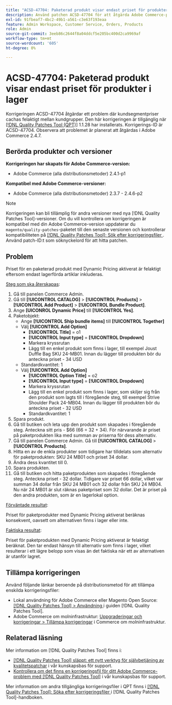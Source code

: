 ```yaml
---
title: "ACSD-47704: Paketerad produkt visar endast priset för produkter i lager"
description: Använd patchen ACSD-47704 för att åtgärda Adobe Commerce-problemet där en paketerad produkt endast visar priset på produkter i lager.
exl-id: 91fbeaf7-4bc2-49b1-a561-c3e63f193eaa
feature: Admin Workspace, Customer Service, Orders, Products
role: Admin
source-git-commit: 3eeb86c2644f8a04ddcf5e205bc400d2ca9969af
workflow-type: tm+mt
source-wordcount: '605'
ht-degree: 0%

---
```


# ACSD-47704: Paketerad produkt visar endast priset för produkter i lager

Korrigeringen ACSD-47704 åtgärdar ett problem där kundsegmentpriser cachas felaktigt mellan kundgrupper. Den här korrigeringen är tillgänglig när [[!DNL Quality Patches Tool (QPT)]](/help/announcements/adobe-commerce-announcements/magento-quality-patches-released-new-tool-to-self-serve-quality-patches.md) 1.1.28 har installerats. Korrigerings-ID är ACSD-47704. Observera att problemet är planerat att åtgärdas i Adobe Commerce 2.4.7.

## Berörda produkter och versioner

**Korrigeringen har skapats för Adobe Commerce-version:**

* Adobe Commerce (alla distributionsmetoder) 2.4.1-p1

**Kompatibel med Adobe Commerce-versioner:**

* Adobe Commerce (alla distributionsmetoder) 2.3.7 - 2.4.6-p2

>[!NOTE]
>
>Korrigeringen kan bli tillämplig för andra versioner med nya [!DNL Quality Patches Tool]-versioner. Om du vill kontrollera om korrigeringen är kompatibel med din Adobe Commerce-version uppdaterar du `magento/quality-patches`-paketet till den senaste versionen och kontrollerar kompatibiliteten på [[!DNL Quality Patches Tool]: Sök efter korrigeringsfiler ](https://experienceleague.adobe.com/tools/commerce-quality-patches/index.html). Använd patch-ID:t som söknyckelord för att hitta patchen.

## Problem

Priset för en paketerad produkt med Dynamic Pricing aktiverat är felaktigt eftersom endast lagerförda artiklar inkluderas.

<u>Steg som ska återskapas</u>:

1. Gå till panelen Commerce Admin.
1. Gå till **[!UICONTROL CATALOG]** > **[!UICONTROL Products]** > **[!UICONTROL Add Product]** > **[!UICONTROL Bundle Product]**.
1. Ange **[UICONROL Dynamic Price]** till **[!UICONTROL Yes]**.
1. Paketobjekt:
   * Ange **[!UICONTROL Ship bundle items]** till **[!UICONTROL Together]**
   * Välj **[!UICONTROL Add Option]**
      * **[!UICONTROL Title]** = o1
      * **[!UICONTROL Input type]** = **[!UICONTROL Dropdown]**
      * Markera kryssrutan
      * Lägg till en enkel produkt som finns i lager, till exempel Joust Duffle Bag SKU 24-MB01. Innan du lägger till produkten bör du anteckna priset - 34 USD
   * Standardkvantitet: 1
   * Välj **[!UICONTROL Add Option]**
      * **[!UICONTROL Option Title]** = o2
      * **[!UICONTROL Input type]** = **[!UICONTROL Dropdown]**
      * Markera kryssrutan
      * Lägg till en enkel produkt som finns i lager, som skiljer sig från den produkt som lagts till i föregående steg, till exempel Strive Shoulder Pack 24-MB04. Innan du lägger till produkten bör du anteckna priset - 32 USD
      * Standardkvantitet: 1
1. Spara produkt.
1. Gå till butiken och leta upp den produkt som skapades i föregående steg. Anteckna sitt pris - $66
(66 = 32 + 34).
För närvarande är priset på paketprodukten lika med summan av priserna för dess alternativ.
1. Gå till panelen Commerce Admin. Gå till **[!UICONTROL CATALOG]** > **[!UICONTROL Products]**.
1. Hitta en av de enkla produkter som tidigare har tilldelats som alternativ för paketprodukten:
SKU 24 MB01 och priset 34 dollar.
1. Ändra dess kvantitet till 0.
1. Spara produkten.
1. Gå till butiken och hitta paketprodukten som skapades i föregående steg. Anteckna priset - 32 dollar. Tidigare var priset 66 dollar, vilket var summan 34 dollar från SKU 24 MB01 och 32 dollar från SKU 24 MB04. Nu när 24 MB01 är slut räknas paketpriset som 32 dollar. Det är priset på den andra produkten, som är en lagerlokal option.

<u>Förväntade resultat</u>:

Priset för paketprodukter med Dynamic Pricing aktiverat beräknas konsekvent, oavsett om alternativen finns i lager eller inte.

<u>Faktiska resultat</u>:

Priset för paketprodukten med Dynamic Pricing aktiverat är felaktigt beräknat. Den tar endast hänsyn till alternativ som finns i lager, vilket resulterar i ett lägre belopp som visas än det faktiska när ett av alternativen är utanför lagret.

## Tillämpa korrigeringen

Använd följande länkar beroende på distributionsmetod för att tillämpa enskilda korrigeringsfiler:

* Lokal användning för Adobe Commerce eller Magento Open Source: [[!DNL Quality Patches Tool] > Användning ](https://experienceleague.adobe.com/docs/commerce-operations/tools/quality-patches-tool/usage.html) i guiden [!DNL Quality Patches Tool].
* Adobe Commerce om molninfrastruktur: [Uppgraderingar och korrigeringar > Tillämpa korrigeringar](https://experienceleague.adobe.com/docs/commerce-cloud-service/user-guide/develop/upgrade/apply-patches.html) i Commerce om molninfrastruktur.

## Relaterad läsning

Mer information om [!DNL Quality Patches Tool] finns i:

* [[!DNL Quality Patches Tool] släppt: ett nytt verktyg för självbetjäning av kvalitetspatchar](/help/announcements/adobe-commerce-announcements/magento-quality-patches-released-new-tool-to-self-serve-quality-patches.md) i vår kunskapsbas för support.
* [Kontrollera om det finns en korrigeringsfil för ditt Adobe Commerce-problem med  [!DNL Quality Patches Tool]](/help/support-tools/patches-available-in-qpt-tool/check-patch-for-magento-issue-with-magento-quality-patches.md) i vår kunskapsbas för support.

Mer information om andra tillgängliga korrigeringsfiler i QPT finns i [[!DNL Quality Patches Tool]: Söka efter korrigeringsfiler ](https://experienceleague.adobe.com/tools/commerce-quality-patches/index.html) i [!DNL Quality Patches Tool]-handboken.
